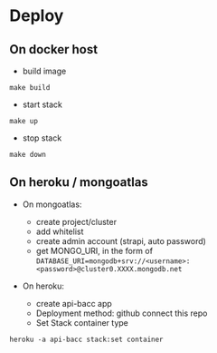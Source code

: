 # Deploy

## On docker host
* build image
```
make build
```
* start stack
```
make up
```
* stop stack
```
make down
```

## On heroku / mongoatlas
* On mongoatlas:
  * create project/cluster
  * add whitelist
  * create admin account (strapi, auto password)
  * get MONGO_URI, in the form of `DATABASE_URI=mongodb+srv://<username>:<password>@cluster0.XXXX.mongodb.net`

* On heroku:
  * create api-bacc app
  * Deployment method: github connect this repo
  * Set Stack container type
```
heroku -a api-bacc stack:set container
```
